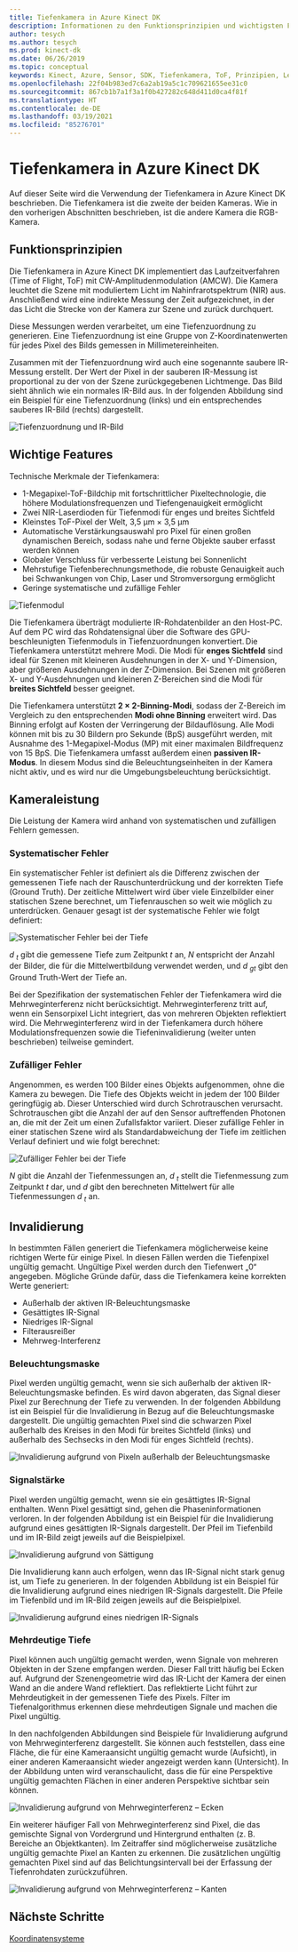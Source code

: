```yaml
---
title: Tiefenkamera in Azure Kinect DK
description: Informationen zu den Funktionsprinzipien und wichtigsten Funktionen der Tiefenkamera in Azure Kinect DK.
author: tesych
ms.author: tesych
ms.prod: kinect-dk
ms.date: 06/26/2019
ms.topic: conceptual
keywords: Kinect, Azure, Sensor, SDK, Tiefenkamera, ToF, Prinzipien, Leistung, Invalidierung
ms.openlocfilehash: 22f04b983ed7c6a2ab19a5c1c709621655ee31c0
ms.sourcegitcommit: 867cb1b7a1f3a1f0b427282c648d411d0ca4f81f
ms.translationtype: HT
ms.contentlocale: de-DE
ms.lasthandoff: 03/19/2021
ms.locfileid: "85276701"
---
```

# <a name="azure-kinect-dk-depth-camera"></a>Tiefenkamera in Azure Kinect DK

Auf dieser Seite wird die Verwendung der Tiefenkamera in Azure Kinect DK beschrieben. Die Tiefenkamera ist die zweite der beiden Kameras. Wie in den vorherigen Abschnitten beschrieben, ist die andere Kamera die RGB-Kamera.  

## <a name="operating-principles"></a>Funktionsprinzipien

Die Tiefenkamera in Azure Kinect DK implementiert das Laufzeitverfahren (Time of Flight, ToF) mit CW-Amplitudenmodulation (AMCW). Die Kamera leuchtet die Szene mit moduliertem Licht im Nahinfrarotspektrum (NIR) aus. Anschließend wird eine indirekte Messung der Zeit aufgezeichnet, in der das Licht die Strecke von der Kamera zur Szene und zurück durchquert.

Diese Messungen werden verarbeitet, um eine Tiefenzuordnung zu generieren. Eine Tiefenzuordnung ist eine Gruppe von Z-Koordinatenwerten für jedes Pixel des Bilds gemessen in Millimetereinheiten.

Zusammen mit der Tiefenzuordnung wird auch eine sogenannte saubere IR-Messung erstellt. Der Wert der Pixel in der sauberen IR-Messung ist proportional zu der von der Szene zurückgegebenen Lichtmenge. Das Bild sieht ähnlich wie ein normales IR-Bild aus. In der folgenden Abbildung sind ein Beispiel für eine Tiefenzuordnung (links) und ein entsprechendes sauberes IR-Bild (rechts) dargestellt.

![Tiefenzuordnung und IR-Bild](./media/concepts/depth-camera-depth-ir.png)

## <a name="key-features"></a>Wichtige Features

Technische Merkmale der Tiefenkamera:

- 1-Megapixel-ToF-Bildchip mit fortschrittlicher Pixeltechnologie, die höhere Modulationsfrequenzen und Tiefengenauigkeit ermöglicht
- Zwei NIR-Laserdioden für Tiefenmodi für enges und breites Sichtfeld
- Kleinstes ToF-Pixel der Welt, 3,5 μm × 3,5 μm
- Automatische Verstärkungsauswahl pro Pixel für einen großen dynamischen Bereich, sodass nahe und ferne Objekte sauber erfasst werden können
- Globaler Verschluss für verbesserte Leistung bei Sonnenlicht
- Mehrstufige Tiefenberechnungsmethode, die robuste Genauigkeit auch bei Schwankungen von Chip, Laser und Stromversorgung ermöglicht
- Geringe systematische und zufällige Fehler

![Tiefenmodul](./media/concepts/depth-camera-depth-module.jpg)

Die Tiefenkamera überträgt modulierte IR-Rohdatenbilder an den Host-PC. Auf dem PC wird das Rohdatensignal über die Software des GPU-beschleunigten Tiefenmoduls in Tiefenzuordnungen konvertiert. Die Tiefenkamera unterstützt mehrere Modi. Die Modi für **enges Sichtfeld** sind ideal für Szenen mit kleineren Ausdehnungen in der X- und Y-Dimension, aber größeren Ausdehnungen in der Z-Dimension. Bei Szenen mit größeren X- und Y-Ausdehnungen und kleineren Z-Bereichen sind die Modi für **breites Sichtfeld** besser geeignet.

Die Tiefenkamera unterstützt **2 × 2-Binning-Modi**, sodass der Z-Bereich im Vergleich zu den entsprechenden **Modi ohne Binning** erweitert wird. Das Binning erfolgt auf Kosten der Verringerung der Bildauflösung. Alle Modi können mit bis zu 30 Bildern pro Sekunde (BpS) ausgeführt werden, mit Ausnahme des 1-Megapixel-Modus (MP) mit einer maximalen Bildfrequenz von 15 BpS. Die Tiefenkamera umfasst außerdem einen **passiven IR-Modus**. In diesem Modus sind die Beleuchtungseinheiten in der Kamera nicht aktiv, und es wird nur die Umgebungsbeleuchtung berücksichtigt.

## <a name="camera-performance"></a>Kameraleistung

Die Leistung der Kamera wird anhand von systematischen und zufälligen Fehlern gemessen.

### <a name="systematic-error"></a>Systematischer Fehler

Ein systematischer Fehler ist definiert als die Differenz zwischen der gemessenen Tiefe nach der Rauschunterdrückung und der korrekten Tiefe (Ground Truth). Der zeitliche Mittelwert wird über viele Einzelbilder einer statischen Szene berechnet, um Tiefenrauschen so weit wie möglich zu unterdrücken. Genauer gesagt ist der systematische Fehler wie folgt definiert:

![Systematischer Fehler bei der Tiefe](./media/concepts/depth-camera-systematic-error.png)

*d <sub>t</sub>* gibt die gemessene Tiefe zum Zeitpunkt *t* an, *N* entspricht der Anzahl der Bilder, die für die Mittelwertbildung verwendet werden, und *d <sub>gt</sub>* gibt den Ground Truth-Wert der Tiefe an.

Bei der Spezifikation der systematischen Fehler der Tiefenkamera wird die Mehrweginterferenz nicht berücksichtigt. Mehrweginterferenz tritt auf, wenn ein Sensorpixel Licht integriert, das von mehreren Objekten reflektiert wird. Die Mehrweginterferenz wird in der Tiefenkamera durch höhere Modulationsfrequenzen sowie die Tiefeninvalidierung (weiter unten beschrieben) teilweise gemindert.

### <a name="random-error"></a>Zufälliger Fehler

Angenommen, es werden 100 Bilder eines Objekts aufgenommen, ohne die Kamera zu bewegen. Die Tiefe des Objekts weicht in jedem der 100 Bilder geringfügig ab. Dieser Unterschied wird durch Schrotrauschen verursacht. Schrotrauschen gibt die Anzahl der auf den Sensor auftreffenden Photonen an, die mit der Zeit um einen Zufallsfaktor variiert. Dieser zufällige Fehler in einer statischen Szene wird als Standardabweichung der Tiefe im zeitlichen Verlauf definiert und wie folgt berechnet:

![Zufälliger Fehler bei der Tiefe](./media/concepts/depth-camera-random-error.png)

*N* gibt die Anzahl der Tiefenmessungen an, *d <sub>t</sub>* stellt die Tiefenmessung zum Zeitpunkt *t* dar, und *d* gibt den berechneten Mittelwert für alle Tiefenmessungen *d <sub>t</sub>* an.

## <a name="invalidation"></a>Invalidierung

In bestimmten Fällen generiert die Tiefenkamera möglicherweise keine richtigen Werte für einige Pixel. In diesen Fällen werden die Tiefenpixel ungültig gemacht. Ungültige Pixel werden durch den Tiefenwert „0“ angegeben. Mögliche Gründe dafür, dass die Tiefenkamera keine korrekten Werte generiert:

- Außerhalb der aktiven IR-Beleuchtungsmaske
- Gesättigtes IR-Signal
- Niedriges IR-Signal
- Filterausreißer
- Mehrweg-Interferenz

### <a name="illumination-mask"></a>Beleuchtungsmaske

Pixel werden ungültig gemacht, wenn sie sich außerhalb der aktiven IR-Beleuchtungsmaske befinden. Es wird davon abgeraten, das Signal dieser Pixel zur Berechnung der Tiefe zu verwenden. In der folgenden Abbildung ist ein Beispiel für die Invalidierung in Bezug auf die Beleuchtungsmaske dargestellt. Die ungültig gemachten Pixel sind die schwarzen Pixel außerhalb des Kreises in den Modi für breites Sichtfeld (links) und außerhalb des Sechsecks in den Modi für enges Sichtfeld (rechts).

![Invalidierung aufgrund von Pixeln außerhalb der Beleuchtungsmaske](./media/concepts/depth-camera-invalidation-illumination-mask.png)

### <a name="signal-strength"></a>Signalstärke

Pixel werden ungültig gemacht, wenn sie ein gesättigtes IR-Signal enthalten. Wenn Pixel gesättigt sind, gehen die Phaseninformationen verloren. In der folgenden Abbildung ist ein Beispiel für die Invalidierung aufgrund eines gesättigten IR-Signals dargestellt. Der Pfeil im Tiefenbild und im IR-Bild zeigt jeweils auf die Beispielpixel.

![Invalidierung aufgrund von Sättigung](./media/concepts/depth-camera-invalidation-saturation.png)

Die Invalidierung kann auch erfolgen, wenn das IR-Signal nicht stark genug ist, um Tiefe zu generieren. In der folgenden Abbildung ist ein Beispiel für die Invalidierung aufgrund eines niedrigen IR-Signals dargestellt. Die Pfeile im Tiefenbild und im IR-Bild zeigen jeweils auf die Beispielpixel.

![Invalidierung aufgrund eines niedrigen IR-Signals](./media/concepts/depth-camera-invalidation-low-signal.png)

### <a name="ambiguous-depth"></a>Mehrdeutige Tiefe

Pixel können auch ungültig gemacht werden, wenn Signale von mehreren Objekten in der Szene empfangen werden. Dieser Fall tritt häufig bei Ecken auf.  Aufgrund der Szenengeometrie wird das IR-Licht der Kamera der einen Wand an die andere Wand reflektiert. Das reflektierte Licht führt zur Mehrdeutigkeit in der gemessenen Tiefe des Pixels. Filter im Tiefenalgorithmus erkennen diese mehrdeutigen Signale und machen die Pixel ungültig.

In den nachfolgenden Abbildungen sind Beispiele für Invalidierung aufgrund von Mehrweginterferenz dargestellt. Sie können auch feststellen, dass eine Fläche, die für eine Kameraansicht ungültig gemacht wurde (Aufsicht), in einer anderen Kameraansicht wieder angezeigt werden kann (Untersicht). In der Abbildung unten wird veranschaulicht, dass die für eine Perspektive ungültig gemachten Flächen in einer anderen Perspektive sichtbar sein können.

![Invalidierung aufgrund von Mehrweginterferenz – Ecken](./media/concepts/depth-camera-invalidation-multipath.png)

Ein weiterer häufiger Fall von Mehrweginterferenz sind Pixel, die das gemischte Signal von Vordergrund und Hintergrund enthalten (z. B. Bereiche an Objektkanten). Im Zeitraffer sind möglicherweise zusätzliche ungültig gemachte Pixel an Kanten zu erkennen. Die zusätzlichen ungültig gemachten Pixel sind auf das Belichtungsintervall bei der Erfassung der Tiefenrohdaten zurückzuführen.

![Invalidierung aufgrund von Mehrweginterferenz – Kanten](./media/concepts/depth-camera-invalidation-edge.png)

## <a name="next-steps"></a>Nächste Schritte

[Koordinatensysteme](coordinate-systems.md)
